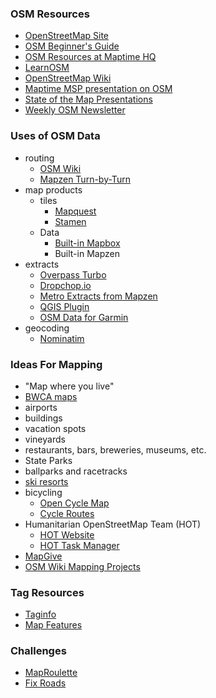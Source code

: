### OSM Resources
* [OpenStreetMap Site](http://www.openstreetmap.org/)
* [OSM Beginner's Guide](http://wiki.openstreetmap.org/wiki/Beginners_Guide_1.6)
* [OSM Resources at Maptime HQ](http://maptime.io/lessons-resources/#openstreetmap)
* [LearnOSM](http://learnosm.org/en/)
* [OpenStreetMap Wiki](http://wiki.openstreetmap.org/wiki/Main_Page)
* [Maptime MSP presentation on OSM](http://fawcett.github.io/presentations/maptime-osm/#Picture)
* [State of the Map Presentations](http://stateofthemap.us/program/)
* [Weekly OSM Newsletter](http://www.weeklyosm.eu/)


### Uses of OSM Data

* routing
  * [OSM Wiki](http://wiki.openstreetmap.org/wiki/Routing)
  * [Mapzen Turn-by-Turn](https://mapzen.com/projects/valhalla)
* map products
  * tiles
    * [Mapquest](http://open.mapquestapi.com/)
    * [Stamen](http://maps.stamen.com/#toner)
  * Data
    * [Built-in Mapbox](https://www.mapbox.com/help/osm-and-mapbox/)
    * Built-in Mapzen
* extracts
  * [Overpass Turbo](http://overpass-turbo.eu/)
  * [Dropchop.io](http://dropchop.io)
  * [Metro Extracts from Mapzen](https://mapzen.com/data/metro-extracts)
  * [QGIS Plugin](http://www.qgistutorials.com/en/docs/downloading_osm_data.html)
  * [OSM Data for Garmin](http://wiki.openstreetmap.org/wiki/OSM_Map_On_Garmin/Download)
* geocoding
  * [Nominatim](https://nominatim.openstreetmap.org)

### Ideas For Mapping
* "Map where you live"
* [BWCA maps](http://id.missinglinkmaps.com/)
* airports
* buildings
* vacation spots
* vineyards
* restaurants, bars, breweries, museums, etc.
* State Parks
* ballparks and racetracks
* [ski resorts](http://wiki.openstreetmap.org/wiki/WikiProject_Piste_Maps)
* bicycling
  * [Open Cycle Map](http://www.opencyclemap.org/)
  * [Cycle Routes](http://wiki.openstreetmap.org/wiki/Cycle_routes)
* Humanitarian OpenStreetMap Team (HOT)
  * [HOT Website](http://hot.openstreetmap.org/)
  * [HOT Task Manager](http://tasks.hotosm.org/)
* [MapGive](http://mapgive.state.gov/)
* [OSM Wiki Mapping Projects](http://wiki.openstreetmap.org/wiki/Mapping_projects)

### Tag Resources
* [Taginfo](http://taginfo.openstreetmap.org/)
* [Map Features](http://wiki.openstreetmap.org/wiki/Map_Features)

### Challenges
* [MapRoulette](http://maproulette.org/)
* [Fix Roads](http://improve-osm.org/missingRoads)
